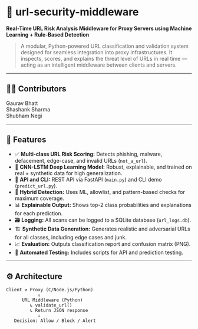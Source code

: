 # 🧠 url-security-middleware

**Real-Time URL Risk Analysis Middleware for Proxy Servers using Machine Learning + Rule-Based Detection**

> A modular, Python-powered URL classification and validation system designed for seamless integration into proxy infrastructures. It inspects, scores, and explains the threat level of URLs in real time — acting as an intelligent middleware between clients and servers.

---

## 🧑‍💻 Contributors

Gaurav Bhatt  
Shashank Sharma  
Shubham Negi

---

## 🔐 Features

- ✅ **Multi-class URL Risk Scoring:** Detects phishing, malware, defacement, edge-case, and invalid URLs (`not_a_url`).
- 🧠 **CNN-LSTM Deep Learning Model:** Robust, explainable, and trained on real + synthetic data for high generalization.
- 🔄 **API and CLI:** REST API via FastAPI (`main.py`) and CLI demo (`predict_url.py`).
- 🧩 **Hybrid Detection:** Uses ML, allowlist, and pattern-based checks for maximum coverage.
- 📊 **Explainable Output:** Shows top-2 class probabilities and explanations for each prediction.
- 🗃️ **Logging:** All scans can be logged to a SQLite database (`url_logs.db`).
- 🏗️ **Synthetic Data Generation:** Generates realistic and adversarial URLs for all classes, including edge cases and junk.
- 📈 **Evaluation:** Outputs classification report and confusion matrix (PNG).
- 🧪 **Automated Testing:** Includes scripts for API and prediction testing.

---

## ⚙️ Architecture

```text
Client ⇄ Proxy (C/Node.js/Python)
            ⇓
      URL Middleware (Python)
         ↳ validate_url()
         ↳ Return JSON response
            ⇓
   Decision: Allow / Block / Alert
